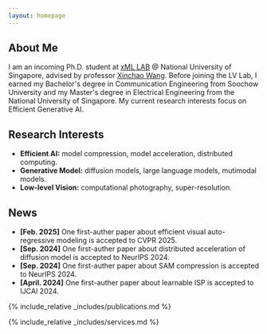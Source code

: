 ```yaml
---
layout: homepage
---
```


## About Me

I am an incoming Ph.D. student at [xML LAB](https://sites.google.com/view/xml-nus) @ National University of Singapore, advised by professor [Xinchao Wang](https://scholar.google.com/citations?hl=zh-CN&user=w69Buq0AAAAJ). Before joining the LV Lab, I earned my Bachelor's degree in Communication Engineering from Soochow University and my Master's degree in Electrical Engineering from the National University of Singapore. My current research interests focus on Efficient Generative AI.

## Research Interests

- **Efficient AI:** model compression, model acceleration, distributed computing.
- **Generative Model:** diffusion models, large language models, mutimodal models.
- **Low-level Vision:** computational photography, super-resolution.

## News
- **[Feb. 2025]** One first-auther paper about efficient visual auto-regressive modeling is accepted to CVPR 2025.
- **[Sep. 2024]** One first-auther paper about distributed acceleration of diffusion model is accepted to NeurIPS 2024.
- **[Sep. 2024]** One first-auther paper about SAM compression is accepted to NeurIPS 2024.
- **[April. 2024]** One first-auther paper about learnable ISP is accepted to IJCAI 2024.

{% include_relative _includes/publications.md %}

{% include_relative _includes/services.md %}
